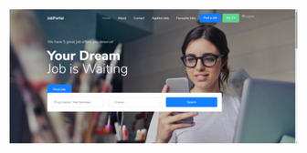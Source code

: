 
<img src="https://github.com/IvanNenov/JobFinder/blob/master/JobFinder/JobFinder/wwwroot/images/Scr.png" />

